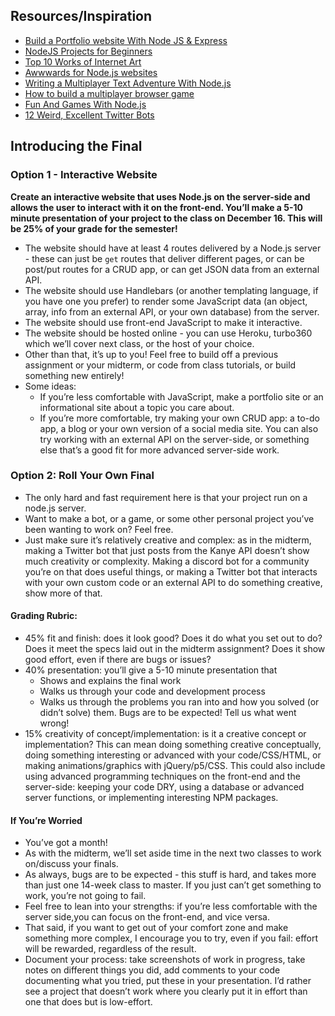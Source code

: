 ## Resources/Inspiration
- [Build a Portfolio website With Node JS & Express](https://www.udemy.com/course/portfolio-website-with-node-js-express/)
- [NodeJS Projects for Beginners](https://codersera.com/blog/nodejs-projects-for-beginners/)
- [Top 10 Works of Internet Art](https://hyperallergic.com/263538/best-of-2015-our-top-10-works-of-internet-art/)
- [Awwwards for Node.js websites](https://www.awwwards.com/websites/node-js/)
- [Writing a Multiplayer Text Adventure With Node.js](https://www.smashingmagazine.com/2019/10/multiplayer-text-adventure-engine-node-js-part-2/)
- [How to build a multiplayer browser game](https://hackernoon.com/how-to-build-a-multiplayer-browser-game-4a793818c29b)
- [Fun And Games With Node.js](https://medium.com/the-node-js-collection/fun-and-games-with-node-js-359cee687173)
- [12 Weird, Excellent Twitter Bots](https://nymag.com/intelligencer/2015/11/12-weirdest-funniest-smartest-twitter-bots.html)

## Introducing the Final

### Option 1 - Interactive Website
**Create an interactive website that uses Node.js on the server-side and allows the user to interact with it on the front-end. You’ll make a 5-10 minute presentation of your project to the class on December 16. This will be 25% of your grade for the semester!**
- The website should have at least 4 routes delivered by a Node.js server - these can just be `get` routes that deliver different pages, or can be post/put routes for a CRUD app, or can get JSON data from an external API.
- The website should use Handlebars (or another templating language, if you have one you prefer) to render some JavaScript data (an object, array, info from an external API, or your own database) from the server.
- The website should use front-end JavaScript to make it interactive.
- The website should be hosted online - you can use Heroku, turbo360 which we’ll cover next class, or the host of your choice.
- Other than that, it’s up to you! Feel free to build off a previous assignment or your midterm, or code from class tutorials, or build something new entirely!
- Some ideas: 
    - If you’re less comfortable with JavaScript, make a portfolio site or an informational site about a topic you care about. 
    - If you’re more comfortable, try making your own CRUD app: a to-do app, a blog or your own version of a social media site. You can also try working with an external API on the server-side, or something else that’s a good fit for more advanced server-side work.

### Option 2: Roll Your Own Final
- The only hard and fast requirement here is that your project run on a node.js server.
- Want to make a bot,  or a game, or some other personal project you’ve been wanting to work on? Feel free. 
- Just make sure it’s relatively creative and complex: as in the midterm, making a Twitter bot that just posts from the Kanye API doesn’t show much creativity or complexity. Making a discord bot for a community you’re on that does useful things, or making a Twitter bot that interacts with your own custom code or an external API to do something creative, show more of that.

#### Grading Rubric:

- 45% fit and finish: does it look good? Does it do what you set out to do? Does it meet the specs laid out in the midterm assignment? Does it show good effort, even if there are bugs or issues?
- 40% presentation: you’ll give a 5-10 minute presentation that
  - Shows and explains the final work
  - Walks us through your code and development process 
  - Walks us through the problems you ran into and how you solved (or didn’t solve) them. Bugs are to be expected! Tell us what went wrong!
- 15% creativity of concept/implementation: is it a creative concept or implementation? This can mean doing something creative conceptually, doing something interesting or advanced with your code/CSS/HTML, or making animations/graphics with jQuery/p5/CSS. This could also include using advanced programming techniques on the front-end and the server-side: keeping your code DRY, using a database or advanced server functions, or implementing interesting NPM packages.

#### If You’re Worried

- You’ve got a month!
- As with the midterm, we’ll set aside time in the next two classes to work on/discuss your finals.
- As always, bugs are to be expected - this stuff is hard, and takes more than just one 14-week class to master. If you just can’t get something to work, you’re not going to fail.
- Feel free to lean into your strengths: if you’re less comfortable with the server side,you can focus on the front-end, and vice versa.
- That said, if you want to get out of your comfort zone and make something more complex, I encourage you to try, even if you fail: effort will be rewarded, regardless of the result.
- Document your process: take screenshots of work in progress, take notes on different things you did, add comments to your code documenting what you tried, put these in your presentation. I’d rather see a project that doesn’t work where you clearly put it in effort than one that does but is low-effort.
